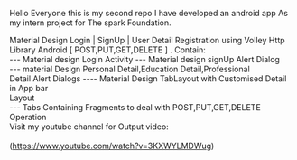Hello Everyone this is my second repo I have developed an android app As my intern project for The spark Foundation.

Material Design  Login | SignUp | User Detail Registration using Volley Http Library Android [ POST,PUT,GET,DELETE ] . 
Contain:
<br>--- Material design Login Activity
--- Material design signUp Alert Dialog<br>
--- material Design Personal Detail,Education Detail,Professional <br>
    Detail Alert Dialogs
---- Material Design TabLayout with Customised Detail in App bar <br>
     Layout<br>
---  Tabs Containing Fragments to deal with POST,PUT,GET,DELETE Operation<br>
      Visit my youtube channel for Output video:<br> </a><br>
      (https://www.youtube.com/watch?v=3KXWYLMDWug)
      <br>
